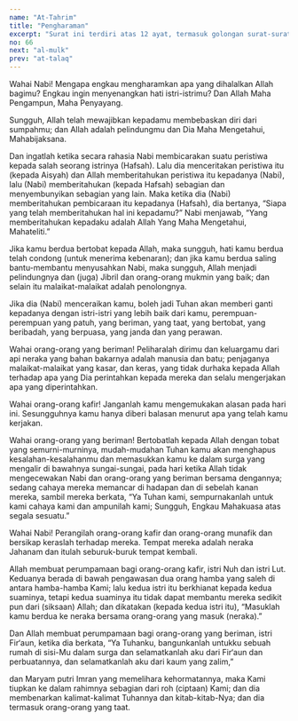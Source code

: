 ```yaml
---
name: "At-Tahrim"
title: "Pengharaman"
excerpt: "Surat ini terdiri atas 12 ayat, termasuk golongan surat-surat Madaniyyah, diturunkan sesudah surat Al Hujuraat. Dinamai surat At Tahrim karena pada awal surat ini terdapat kata tuharrim yang kata asalnya adalah Attahrim yang berarti mengharamkan."
no: 66
next: "al-mulk"
prev: "at-talaq"
---
```


<span id='1' class='verse' title="QS At-Tahrim: 1">Wahai Nabi! Mengapa engkau mengharamkan apa yang dihalalkan Allah bagimu? Engkau ingin menyenangkan hati istri-istrimu? Dan Allah Maha Pengampun, Maha Penyayang.</span>

<span id='2' class='verse' title="QS At-Tahrim: 2">Sungguh, Allah telah mewajibkan kepadamu membebaskan diri dari sumpahmu; dan Allah adalah pelindungmu dan Dia Maha Mengetahui, Mahabijaksana.</span>

<span id='3' class='verse' title="QS At-Tahrim: 3">Dan ingatlah ketika secara rahasia Nabi membicarakan suatu peristiwa kepada salah seorang istrinya (Hafsah). Lalu dia menceritakan peristiwa itu (kepada Aisyah) dan Allah memberitahukan peristiwa itu kepadanya (Nabi), lalu (Nabi) memberitahukan (kepada Hafsah) sebagian dan menyembunyikan sebagian yang lain. Maka ketika dia (Nabi) memberitahukan pembicaraan itu kepadanya (Hafsah), dia bertanya, “Siapa yang telah memberitahukan hal ini kepadamu?” Nabi menjawab, “Yang memberitahukan kepadaku adalah Allah Yang Maha Mengetahui, Mahateliti.”</span>

<span id='4' class='verse' title="QS At-Tahrim: 4">Jika kamu berdua bertobat kepada Allah, maka sungguh, hati kamu berdua telah condong (untuk menerima kebenaran); dan jika kamu berdua saling bantu-membantu menyusahkan Nabi, maka sungguh, Allah menjadi pelindungnya dan (juga) Jibril dan orang-orang mukmin yang baik; dan selain itu malaikat-malaikat adalah penolongnya.</span>

<span id='5' class='verse' title="QS At-Tahrim: 5">Jika dia (Nabi) menceraikan kamu, boleh jadi Tuhan akan memberi ganti kepadanya dengan istri-istri yang lebih baik dari kamu, perempuan-perempuan yang patuh, yang beriman, yang taat, yang bertobat, yang beribadah, yang berpuasa, yang janda dan yang perawan.</span>

<span id='6' class='verse' title="QS At-Tahrim: 6">Wahai orang-orang yang beriman! Peliharalah dirimu dan keluargamu dari api neraka yang bahan bakarnya adalah manusia dan batu; penjaganya malaikat-malaikat yang kasar, dan keras, yang tidak durhaka kepada Allah terhadap apa yang Dia perintahkan kepada mereka dan selalu mengerjakan apa yang diperintahkan.</span>

<span id='7' class='verse' title="QS At-Tahrim: 7">Wahai orang-orang kafir! Janganlah kamu mengemukakan alasan pada hari ini. Sesungguhnya kamu hanya diberi balasan menurut apa yang telah kamu kerjakan.</span>

<span id='8' class='verse' title="QS At-Tahrim: 8">Wahai orang-orang yang beriman! Bertobatlah kepada Allah dengan tobat yang semurni-murninya, mudah-mudahan Tuhan kamu akan menghapus kesalahan-kesalahanmu dan memasukkan kamu ke dalam surga yang mengalir di bawahnya sungai-sungai, pada hari ketika Allah tidak mengecewakan Nabi dan orang-orang yang beriman bersama dengannya; sedang cahaya mereka memancar di hadapan dan di sebelah kanan mereka, sambil mereka berkata, “Ya Tuhan kami, sempurnakanlah untuk kami cahaya kami dan ampunilah kami; Sungguh, Engkau Mahakuasa atas segala sesuatu.”</span>

<span id='9' class='verse' title="QS At-Tahrim: 9">Wahai Nabi! Perangilah orang-orang kafir dan orang-orang munafik dan bersikap keraslah terhadap mereka. Tempat mereka adalah neraka Jahanam dan itulah seburuk-buruk tempat kembali.</span>

<span id='10' class='verse' title="QS At-Tahrim: 10">Allah membuat perumpamaan bagi orang-orang kafir, istri Nuh dan istri Lut. Keduanya berada di bawah pengawasan dua orang hamba yang saleh di antara hamba-hamba Kami; lalu kedua istri itu berkhianat kepada kedua suaminya, tetapi kedua suaminya itu tidak dapat membantu mereka sedikit pun dari (siksaan) Allah; dan dikatakan (kepada kedua istri itu), “Masuklah kamu berdua ke neraka bersama orang-orang yang masuk (neraka).”</span>

<span id='11' class='verse' title="QS At-Tahrim: 11">Dan Allah membuat perumpamaan bagi orang-orang yang beriman, istri Fir‘aun, ketika dia berkata, “Ya Tuhanku, bangunkanlah untukku sebuah rumah di sisi-Mu dalam surga dan selamatkanlah aku dari Fir‘aun dan perbuatannya, dan selamatkanlah aku dari kaum yang zalim,”</span>

<span id='12' class='verse' title="QS At-Tahrim: 12">dan Maryam putri Imran yang memelihara kehormatannya, maka Kami tiupkan ke dalam rahimnya sebagian dari roh (ciptaan) Kami; dan dia membenarkan kalimat-kalimat Tuhannya dan kitab-kitab-Nya; dan dia termasuk orang-orang yang taat.</span>
